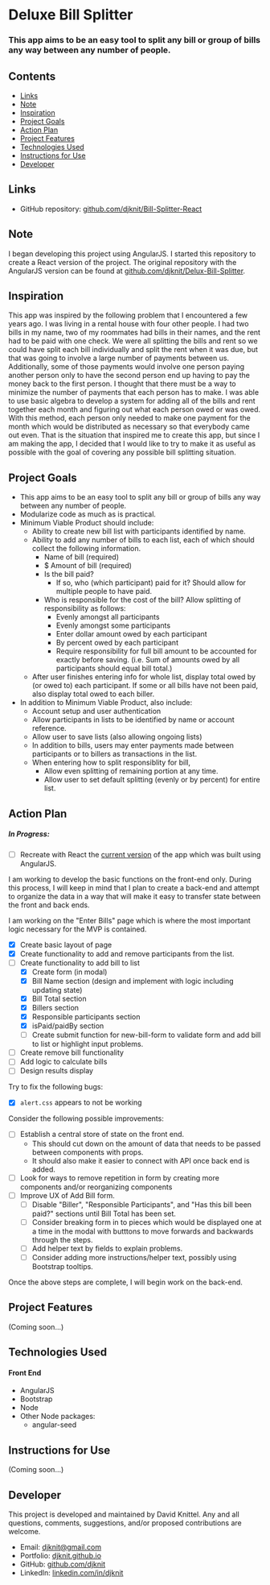 # Deluxe Bill Splitter

### This app aims to be an easy tool to split any bill or group of bills any way between any number of people.

## Contents
* [Links](#links)
* [Note](#note)
* [Inspiration](#inspiration)
* [Project Goals](#project-goals)
* [Action Plan](#action-plan)
* [Project Features](#project-features)
* [Technologies Used](#technologies-used)
* [Instructions for Use](#instructions-for-use)
* [Developer](#developer)

## Links
* GitHub repository: [github.com/djknit/Bill-Splitter-React](https://github.com/djknit/Bill-Splitter-React)

## Note
I began developing this project using AngularJS. I started this repository to create a React version of the project.
The original repository with the AngularJS version can be found at [github.com/djknit/Delux-Bill-Splitter](https://github.com/djknit/Delux-Bill-Splitter).

## Inspiration
This app was inspired by the following problem that I encountered a few years ago. I was living in a rental house with four other people. I had two bills in my name, two of my roommates had bills in their names, and the rent had to be paid with one check. We were all splitting the bills and rent so we could have split each bill individually and split the rent when it was due, but that was going to involve a large number of payments between us. Additionally, some of those payments would involve one person paying another person only to have the second person end up having to pay the money back to the first person. I thought that there must be a way to minimize the number of payments that each person has to make. I was able to use basic algebra to develop a system for adding all of the bills and rent together each month and figuring out what each person owed or was owed. With this method, each person only needed to make one payment for the month which would be distributed as necessary so that everybody came out even. That is the situation that inspired me to create this app, but since I am making the app, I decided that I would like to try to make it as useful as possible with the goal of covering any possible bill splitting situation.

## Project Goals
* This app aims to be an easy tool to split any bill or group of bills any way between any number of people.
* Modularize code as much as is practical.
* Minimum Viable Product should include:
  * Ability to create new bill list with participants identified by name.
  * Ability to add any number of bills to each list, each of which should collect the following information.
    * Name of bill (required)
    * $ Amount of bill (required)
    * Is the bill paid?
      * If so, who (which participant) paid for it? Should allow for multiple people to have paid.
    * Who is responsible for the cost of the bill? Allow splitting of responsibility as follows:
      * Evenly amongst all participants
      * Evenly amongst some participants
      * Enter dollar amount owed by each participant
      * By percent owed by each participant
      * Require responsibility for full bill amount to be accounted for exactly before saving. (i.e. Sum of amounts owed by all participants should equal bill total.)
  * After user finishes entering info for whole list, display total owed by (or owed to) each participant. If some or all bills have not been paid, also display total owed to each biller.
* In addition to Minimum Viable Product, also include:
  * Account setup and user authentication
  * Allow participants in lists to be identified by name or account reference.
  * Allow user to save lists (also allowing ongoing lists)
  * In addition to bills, users may enter payments made between participants or to billers as transactions in the list.
  * When entering how to split responsiblity for bill,
    * Allow even splitting of remaining portion at any time.
    * Allow user to set default splitting (evenly or by percent) for entire list.

## Action Plan

##### In Progress:
* [ ] Recreate with React the [current version](https://github.com/djknit/Delux-Bill-Splitter) of the app which was built using AngularJS.

I am working to develop the basic functions on the front-end only. During this process, I will keep in mind that I plan to create a back-end and attempt to organize the data in a way that will make it easy to transfer state between the front and back ends.

I am working on the "Enter Bills" page which is where the most important logic necessary for the MVP is contained.

* [x] Create basic layout of page
* [x] Create functionality to add and remove participants from the list.
* [ ] Create functionality to add bill to list
  * [x] Create form (in modal)
  * [x] Bill Name section (design and implement with logic including updating state)
  * [x] Bill Total section
  * [x] Billers section
  * [x] Responsible participants section
  * [x] isPaid/paidBy section
  * [ ] Create submit function for new-bill-form to validate form and add bill to list or highlight input problems.
* [ ] Create remove bill functionality
* [ ] Add logic to calculate bills
* [ ] Design results display

Try to fix the following bugs:

* [x] `alert.css` appears to not be working

Consider the following possible improvements:

* [ ] Establish a central store of state on the front end.
  * This should cut down on the amount of data that needs to be passed between components with props.
  * It should also make it easier to connect with API once back end is added.
* [ ] Look for ways to remove repetition in form by creating more components and/or reorganizing components
* [ ] Improve UX of Add Bill form.
  * [ ] Disable "Biller", "Responsible Participants", and "Has this bill been paid?" sections until Bill Total has been set.
  * [ ] Consider breaking form in to pieces which would be displayed one at a time in the modal with butttons to move forwards and backwards through the steps.
  * [ ] Add helper text by fields to explain problems.
  * [ ] Consider adding more instructions/helper text, possibly using Bootstrap tooltips.

Once the above steps are complete, I will begin work on the back-end.

## Project Features
(Coming soon...)

## Technologies Used
#### Front End
* AngularJS
* Bootstrap
* Node
* Other Node packages:
  * angular-seed

## Instructions for Use
(Coming soon...)

## Developer
This project is developed and maintained by David Knittel. Any and all questions, comments, suggestions, and/or proposed contributions are welcome.
* Email: [djknit@gmail.com](mailto:djknit@gmail.com)
* Portfolio: [djknit.github.io](https://djknit.github.io/)
* GitHub: [github.com/djknit](https://github.com/djknit)
* LinkedIn: [linkedin.com/in/djknit](https://www.linkedin.com/in/djknit/)
